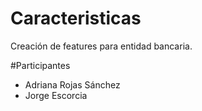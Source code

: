 # Caracteristicas
Creación de features para entidad bancaria.

#Participantes
- Adriana Rojas Sánchez
- Jorge Escorcia
